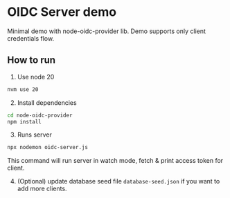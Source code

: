 # OIDC Server demo

Minimal demo with node-oidc-provider lib. Demo supports only client credentials flow.

## How to run

1. Use node 20
```bash
nvm use 20
```

2. Install dependencies
```bash
cd node-oidc-provider
npm install
```

3. Runs server
```bash
npx nodemon oidc-server.js
```
This command will run server in watch mode, fetch & print access token for client.

4. (Optional) update database seed file `database-seed.json` if you want to add more clients.
